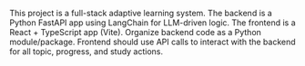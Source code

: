 <!-- Use this file to provide workspace-specific custom instructions to Copilot. For more details, visit https://code.visualstudio.com/docs/copilot/copilot-customization#_use-a-githubcopilotinstructionsmd-file -->

This project is a full-stack adaptive learning system. The backend is a Python FastAPI app using LangChain for LLM-driven logic. The frontend is a React + TypeScript app (Vite). Organize backend code as a Python module/package. Frontend should use API calls to interact with the backend for all topic, progress, and study actions.
